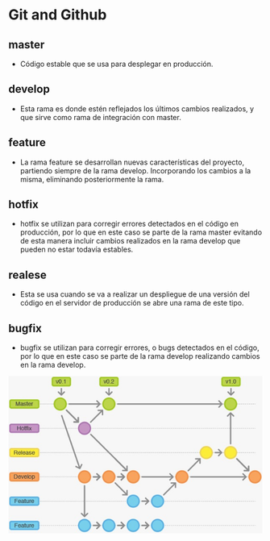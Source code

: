 # Git and Github

## master

- Código estable que se usa para desplegar en producción.

## develop

- Esta rama es donde estén reflejados los últimos cambios realizados, y que sirve como rama de integración con master.

## feature

- La rama feature se desarrollan nuevas características del proyecto, partiendo siempre de la rama develop. Incorporando los cambios a la misma, eliminando posteriormente la rama.

## hotfix

- hotfix se utilizan para corregir errores detectados en el código en producción, por lo que en este caso se parte de la rama master evitando de esta manera incluir cambios realizados en la rama develop que pueden no estar todavía estables.

## realese

- Esta se usa cuando se va a realizar un despliegue de una versión del código en el servidor de producción se abre una rama de este tipo.

## bugfix

- bugfix se utilizan para corregir errores, o bugs detectados en el código, por lo que en este caso se parte de la rama develop realizando cambios en la rama develop.

<img src="./git-branch.png">
